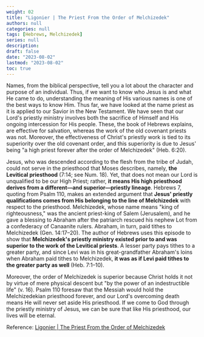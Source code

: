 ```yaml
---
weight: 02
title: "Ligonier | The Priest From the Order of Melchizedek"
authors: null
categories: null
tags: [Hebrews, Melchizedek]
series: null
description: 
draft: false
date: "2023-08-02"
lastmod: "2023-08-02"
toc: true
---
```


<!--more-->

Names, from the biblical perspective, tell you a lot about the character and purpose of an individual. Thus, if we want to know who Jesus is and what He came to do, understanding the meaning of His various names is one of the best ways to know Him. Thus far, we have looked at the name priest as it is applied to our Savior in the New Testament. We have seen that our Lord's priestly ministry involves both the sacrifice of Himself and His ongoing intercession for His people. These, the book of Hebrews explains, are effective for salvation, whereas the work of the old covenant priests was not. Moreover, the effectiveness of Christ's priestly work is tied to its superiority over the old covenant order, and this superiority is due to Jesus' being "a high priest forever after the order of Melchizedek" (Heb. 6:20).

Jesus, who was descended according to the flesh from the tribe of Judah, could not serve in the priesthood that Moses describes, namely, <b>the Levitical priesthood</b> (7:14; see Num. 18). Yet, that does not mean our Lord is unqualified to be our High Priest; rather, <b>it means His high priesthood derives from a different—and superior—priestly lineage</b>. Hebrews 7, quoting from Psalm 110, makes an extended argument that <b>Jesus' priestly qualifications comes from His belonging to the line of Melchizedek</b> with respect to the priesthood. Melchizedek, whose name means "king of righteousness," was the ancient priest-king of Salem (Jerusalem), and he gave a blessing to Abraham after the patriarch rescued his nephew Lot from a confederacy of Canaanite rulers. Abraham, in turn, paid tithes to Melchizedek (Gen. 14:17–20). The author of Hebrews uses this episode to show that <b>Melchizedek's priestly ministry existed prior to and was superior to the work of the Levitical priests</b>. A lesser party pays tithes to a greater party, and since Levi was in his great-grandfather Abraham's loins when Abraham paid tithes to Melchizedek, <b>it was as if Levi paid tithes to the greater party as well</b> (Heb. 7:1–10).

Moreover, the order of Melchizedek is superior because Christ holds it not by virtue of mere physical descent but "by the power of an indestructible life" (v. 16). Psalm 110 foresaw that the Messiah would hold the Melchizedekian priesthood forever, and our Lord's overcoming death means He will never set aside His priesthood. If we come to God through the priestly ministry of Jesus, we can be sure that like His priesthood, our lives will be eternal.

Reference: <a href = "" target="_blank" rel="noopener noreferrer">Ligonier | The Priest From the Order of Melchizedek</a>